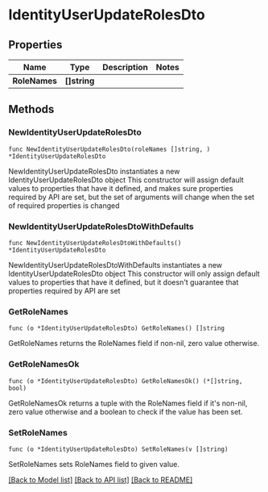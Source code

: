 # IdentityUserUpdateRolesDto

## Properties

Name | Type | Description | Notes
------------ | ------------- | ------------- | -------------
**RoleNames** | **[]string** |  | 

## Methods

### NewIdentityUserUpdateRolesDto

`func NewIdentityUserUpdateRolesDto(roleNames []string, ) *IdentityUserUpdateRolesDto`

NewIdentityUserUpdateRolesDto instantiates a new IdentityUserUpdateRolesDto object
This constructor will assign default values to properties that have it defined,
and makes sure properties required by API are set, but the set of arguments
will change when the set of required properties is changed

### NewIdentityUserUpdateRolesDtoWithDefaults

`func NewIdentityUserUpdateRolesDtoWithDefaults() *IdentityUserUpdateRolesDto`

NewIdentityUserUpdateRolesDtoWithDefaults instantiates a new IdentityUserUpdateRolesDto object
This constructor will only assign default values to properties that have it defined,
but it doesn't guarantee that properties required by API are set

### GetRoleNames

`func (o *IdentityUserUpdateRolesDto) GetRoleNames() []string`

GetRoleNames returns the RoleNames field if non-nil, zero value otherwise.

### GetRoleNamesOk

`func (o *IdentityUserUpdateRolesDto) GetRoleNamesOk() (*[]string, bool)`

GetRoleNamesOk returns a tuple with the RoleNames field if it's non-nil, zero value otherwise
and a boolean to check if the value has been set.

### SetRoleNames

`func (o *IdentityUserUpdateRolesDto) SetRoleNames(v []string)`

SetRoleNames sets RoleNames field to given value.



[[Back to Model list]](../README.md#documentation-for-models) [[Back to API list]](../README.md#documentation-for-api-endpoints) [[Back to README]](../README.md)


